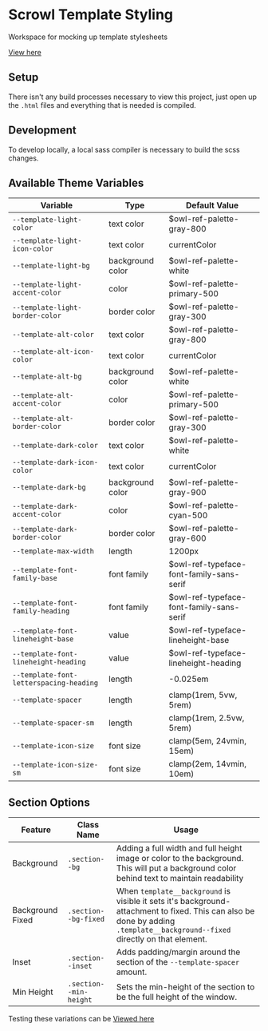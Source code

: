 # Scrowl Template Styling

Workspace for mocking up template stylesheets

[View here](src/index.html)

## Setup

There isn't any build processes necessary to view this project, just open up the `.html` files and everything that is needed is compiled.

## Development

To develop locally, a local sass compiler is necessary to build the scss changes.

## Available Theme Variables

| Variable                                | Type             | Default Value                            |
| --------------------------------------- | ---------------- | ---------------------------------------- |
| `--template-light-color`                | text color       | $owl-ref-palette-gray-800                |
| `--template-light-icon-color`           | text color       | currentColor                             |
| `--template-light-bg`                   | background color | $owl-ref-palette-white                   |
| `--template-light-accent-color`         | color            | $owl-ref-palette-primary-500             |
| `--template-light-border-color`         | border color     | $owl-ref-palette-gray-300                |
| `--template-alt-color`                  | text color       | $owl-ref-palette-gray-800                |
| `--template-alt-icon-color`             | text color       | currentColor                             |
| `--template-alt-bg`                     | background color | $owl-ref-palette-white                   |
| `--template-alt-accent-color`           | color            | $owl-ref-palette-primary-500             |
| `--template-alt-border-color`           | border color     | $owl-ref-palette-gray-300                |
| `--template-dark-color`                 | text color       | $owl-ref-palette-white                   |
| `--template-dark-icon-color`            | text color       | currentColor                             |
| `--template-dark-bg`                    | background color | $owl-ref-palette-gray-900                |
| `--template-dark-accent-color`          | color            | $owl-ref-palette-cyan-500                |
| `--template-dark-border-color`          | border color     | $owl-ref-palette-gray-600                |
| `--template-max-width`                  | length           | 1200px                                   |
| `--template-font-family-base`           | font family      | $owl-ref-typeface-font-family-sans-serif |
| `--template-font-family-heading`        | font family      | $owl-ref-typeface-font-family-sans-serif |
| `--template-font-lineheight-base`       | value            | $owl-ref-typeface-lineheight-base        |
| `--template-font-lineheight-heading`    | value            | $owl-ref-typeface-lineheight-heading     |
| `--template-font-letterspacing-heading` | length           | -0.025em                                 |
| `--template-spacer`                     | length           | clamp(1rem, 5vw, 5rem)                   |
| `--template-spacer-sm`                  | length           | clamp(1rem, 2.5vw, 5rem)                 |
| `--template-icon-size`                  | font size        | clamp(5em, 24vmin, 15em)                 |
| `--template-icon-size-sm`               | font size        | clamp(2em, 14vmin, 10em)                 |

## Section Options

| Feature          | Class Name             | Usage                                                                                                                                                                        |
| ---------------- | ---------------------- | ---------------------------------------------------------------------------------------------------------------------------------------------------------------------------- |
| Background       | `.section--bg`         | Adding a full width and full height image or color to the background. This will put a background color behind text to maintain readability                                   |
| Background Fixed | `.section--bg-fixed`   | When `template__background` is visible it sets it's background-attachment to fixed. This can also be done by adding `.template__background--fixed` directly on that element. |
| Inset            | `.section--inset`      | Adds padding/margin around the section of the `--template-spacer` amount.                                                                                                    |
| Min Height       | `.section--min-height` | Sets the min-height of the section to be the full height of the window.                                                                                                      |

Testing these variations can be [Viewed here](src/section-options.html)
